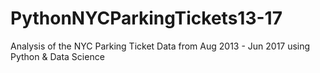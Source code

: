 # PythonNYCParkingTickets13-17
Analysis of the NYC Parking Ticket Data from Aug 2013 - Jun 2017 using Python &amp; Data Science

